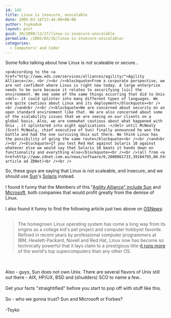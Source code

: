```yaml
---
id: 145
title: Linux is insecure, unscalable
date: 2005-03-16T13:44:00+00:00
author: tsykoduk
layout: post
guid: 30/2008/12/27/linux-is-insecure-unscalable
permalink: /2005/03/16/linux-is-insecure-unscalable/
categories:
  - Computers! and Code!
---
```

Some folks talking about how Linux is not scaleable or secure...
<!--more-->

    <p>According to the <a href="http://www.eds.com/services/alliances/agility/">Agility Alliance</a>, <br /><br /><blockquote>From a corporate perspective, we are not confident where Linux is right now today. A large enterprise needs to be sure because it relates to securifying [sic] the environment. We see some of the same things occurring that did to Unix <del>- it could splinter into many different types of languages. We are quite cautious about Linux and its deployment</blockquote><br /><br />and<br /><br /><blockquote>We are concerned about security on an open standard environment like that. We are also concerned about some of the scalability issues that we are seeing on our clients on a global basis. Also, we are somewhat cautious about what happened with Unix , it splintered into eight applications -</del> until McNealy (Scott McNealy, chief executive of Sun) finally announced he won the battle and had the one surviving Unix out there. We think Linux has the possibility of going the same route</blockquote><br /><br />and<br /><br /><blockquote>If you test Red Hat against Solaris 10 against whatever else we would say that Solaris 10 beats it hands down on functionality and everything else</blockquote><br /><br />(all from <a href=http://www.zdnet.com.au/news/software/0,2000061733,39184795,00.htm>this</a> article ad ZDNet)<br /><br />

So, these guys are saying that Linux is not scaleable, and insecure, and we should use <a href=http://www.sun.com>Sun</a>'s <a href=http://www.sun.com/software/solaris/index.jsp>Solaris</a> instead.<br /><br />I found it funny that the Members of this "<a href=http://www.eds.com/services/alliances/agility/>Agility Alliance" include <a href=http://www.sun.com>Sun</a> and <a href=http://www.microsoft.com>Microsoft</a>, both companies that would profit greatly from the demise of Linux.<br /><br />I also found it funny to find the following article just two above on <a href=http://www.osnews.com>OSNews</a>:<br /><br /><blockquote>The homegrown Linux operating system has come a long way from its origins as a college kid's pet project and computer hobbyist favorite. Refined in recent years by professional computer programmers at <span class="caps">IBM</span>, Hewlett-Packard, Novell and Red Hat, Linux now has become so technically powerful that it lays claim to a prestigious title-<a href=http://www.forbes.com/home/enterprisetech/2005/03/15/cz_dl_0315linux.html>it runs more</a> of the world's top supercomputers than any other OS.</blockquote><br /><br />Also - guys, Sun does not own Unix. There are several flavors of Unix still out there - <span class="caps">AIX</span>, HP/UX, <span class="caps">BSD</span> and (shudders) <span class="caps">SCO</span> to name a few..<br /><br />Get your facts "straightified" before you start to pop off with stuff like this. <br /><br />So - who we gonna trust? Sun and Microsoft or Forbes?<br /><br />-Tsyko</p>